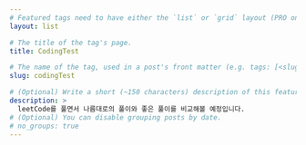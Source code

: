 ```yaml
---
# Featured tags need to have either the `list` or `grid` layout (PRO only).
layout: list

# The title of the tag's page.
title: CodingTest

# The name of the tag, used in a post's front matter (e.g. tags: [<slug>]).
slug: codingTest

# (Optional) Write a short (~150 characters) description of this featured tag.
description: >
  leetCode를 풀면서 나름대로의 풀이와 좋은 풀이를 비교해볼 예정입니다.
# (Optional) You can disable grouping posts by date.
# no_groups: true
---
```

